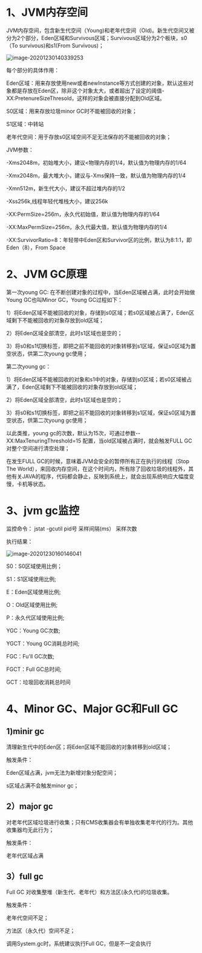 # 1、JVM内存空间

JVM内存空间，包含新生代空间（Young)和老年代空间（Old)。新生代空间又被分为2个部分，Eden区域和Survivous区域；Survivous区域分为2个板块，s0（To survivous)和s1(From Survivous)；

![image-20201230140339253](https://wangzaolin.github.io/SoftwareTest/mybook/img/2.3.3.1.png)

每个部分的具体作用：

Eden区域：用来存放使用new或者newInstance等方式创建的对象，默认这些对象都是存放在Eden区，除非这个对象太大，或者超出了设定的阈值-XX:PretenureSizeThresold，这样的对象会被直接分配到Old区域。

S0区域：用来存放垃圾minor GC时不能被回收的对象；

S1区域：中转站

老年代空间：用于存放s0区域空间不足无法保存的不能被回收的对象；

JVM参数：

-Xms2048m，初始堆大小，建议<物理内存的1/4，默认值为物理内存的1/64

-Xmx2048m，最大堆大小，建议与-Xms保持一致，默认值为物理内存的1/4

-Xmn512m，新生代大小，建议不超过堆内存的1/2

-Xss256k,线程年轻代堆栈大小，建议256k

-XX:PermSize=256m，永久代初始值，默认值为物理内存的1/64

-XX:MaxPermSize=256m，永久代最大值，默认值为物理内存的1/4

-XX:SurvivorRatio=8：年轻带中Eden区和Survivor区的比例，默认为8:1:1，即Eden（8），From Space

# 2、JVM GC原理

第一次young GC:
在不断创建对象的过程中，当Eden区域被占满，此时会开始做Young GC也叫Minor GC，Young GC过程如下：

1）将Eden区域不能被回收的对象，存储到s0区域；若s0区域被占满了，Eden区域剩下不能被回收的对象存放到old区域；

2）将Eden区域全部清空，此时s1区域也是空的；

3）将s0和s1切换标签，即把之前不能回收的对象转移到s1区域，保证s0区域为置空状态，供第二次young gc使用；

第二次young gc：

1）将Eden区域不能被回收的对象和s1中的对象，存储到s0区域；若s0区域被占满了，Eden区域剩下不能被回收的对象存放到old区域；

2）将Eden区域全部清空，此时s1区域也是空的；

3）将s0和s1切换标签，即把之前不能回收的对象转移到s1区域，保证s0区域为置空状态，供第二次young gc使用；

以此类推，young gc的次数，默认为15次，可通过参数--XX:MaxTenuringThreshold=15 配置，当old区域被占满时，就会触发FULL GC 对整个空间进行清空处理；

在发生FULL GC的时候，意味着JVM会安全的暂停所有正在执行的线程（Stop The World），来回收内存空间，在这个时间内，所有除了回收垃圾的线程外，其他有关JAVA的程序，代码都会静止，反映到系统上，就会出现系统响应大幅度变慢，卡机等状态。

# 3、jvm gc监控

监控命令：
jstat -gcutil pid号 采样间隔(ms） 采样次数

执行结果：

![image-20201230160146041](https://wangzaolin.github.io/SoftwareTest/mybook/img/2.3.3.2.png)

S0：S0区域使用比例；

S1：S1区域使用比例;

E：Eden区域使用比例;

O：Old区域使用比例;

P：永久代区域使用比例;

YGC：Young GC次数;

YGCT：Young GC消耗总时间;

FGC：Fu'll GC次数;

FGCT：Full GC总时间;

GCT：垃圾回收消耗总时间

# 4、Minor GC、Major GC和Full GC

## 1)minir gc

清理新生代中的Eden区；将Eden区域不能回收的对象转移到old区域；

触发条件：

Eden区域占满，jvm无法为新增对象分配空间；

s区域占满不会触发minor gc；



## 2）major gc

对老年代区域垃圾进行收集；只有CMS收集器会有单独收集老年代的行为。其他收集器均无此行为；

触发条件：

老年代区域占满



## 3）full gc

Full GC 对收集整堆（新生代、老年代）和方法区(永久代)的垃圾收集。

触发条件：

老年代空间不足；

方法区（永久代）空间不足；

调用System.gc时，系统建议执行Full GC，但是不一定会执行 